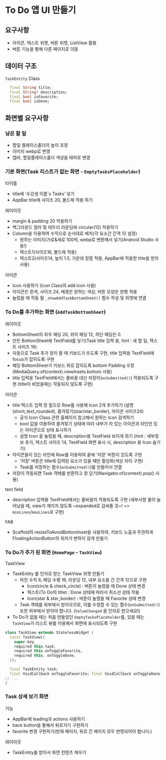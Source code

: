 # To Do 앱 UI 만들기

## 요구사항

- 아이콘, 텍스트 위젯, 버튼 위젯, ListView 활용
- 버튼 기능을 통해 다른 페이지로 이동

## 데이터 구조

`TaskEntity` Class

```dart
  final String title;
  final String? description;
  final bool isFavorite;
  final bool isDone;
```

## 화면별 요구사항

### 남은 할 일

- 할일 플레이스홀더의 높이 조정
- 이미지 webp로 변경
- 앱바, 할일플레이스홀더 색상을 테마로 변경

### 기본 화면(Task 리스트가 없는 화면 - `EmptyTasksPlaceholder`)

타이틀

- title에 ‘수강생 이름`s Tasks’ 넣기
- AppBar title에 사이즈 20, 볼드체 적용 하기

레이아웃

- margin & padding 20 적용하기
- 백그라운드 컬러 및 테두리 라운딩에 circular(12) 적용하기
- Column을 이용하여 수직으로 순서대로 배치(각 요소간 간격 12 설정)
  - 원하는 이미지(가로&세로 100씩, webp로 변환해서 넣기(Android Studio 사용!)
  - 텍스트1(사이즈16, 볼드체 적용)
  - 텍스트2(사이즈14, 높이 1.5, 가운데 정렬 적용, AppBar에 적용한 title을 받아 사용)

아이콘

- Icon 사용하기 (Icon Class의 add icon 사용)
- 아이콘은 흰색, 사이즈 24, 배경은 원하는 색상, 버튼 모양은 원형 적용
- 눌렀을 때 작동 될 `_showAddTaskBottomSheet()` 함수 작성 및 위젯에 연결

### To Do를 추가하는 화면 (`AddTaskBottomSheet`)

레이아웃

- BottomSheet의 좌우 패딩 20, 위의 패딩 12, 하단 패딩은 0.
- 만든 BottomSheet에 TextField를 넣기(Task title 입력 용, hint : 새 할 일, 텍스트 사이즈 16)
- 자동으로 Task 추가 창이 뜰 때 키보드가 뜨도록 구현, title 입력용 TextField에 focus가 잡히도록 구현
- 해당 BottomSheet가 키보드 위로 잡히도록 bottom Padding 수정
  (MediaQuery.of(context).viewInsets.bottom 사용)
- title 입력용 TextField에서는 줄바꿈 대신 저장이(`onSubmitted()`) 적용되도록 구현
  (title이 비었을때는 작동되지 않도록 구현)

아이콘

- title 텍스트 입력 창 밑으로 Row를 사용해 Icon 2개 추가하기
  (설명(short_text_rounded), 즐겨찾기(star/star_border), 아이콘 사이즈24)
  - 공식 Icon Class 관련 홈페이지 참고해서 원하는 Icon 검색하기
  - bool 값을 이용하여 즐겨찾기 상태에 따라 내부가 차 있는 아이콘과 라인만 있는 아이콘으로 상태 표시하기
  - 설명 Icon 을 눌렀을 때, description용 TextField 보이게 하기
    (hint : 세부정보 추가, 텍스트 사이즈 14, TextField 화면 표시 시, description 용 Icon 숨기기)
- 아이콘들이 있는 라인에 Row를 이용하여 끝에 ‘저장’ 버튼이 있도록 구현
  - ‘저장’ 버튼은 title에 입력된 요소가 있을 때만 활성화(색상 차이 구현)
  - Task를 저장하는 함수(`onSubmitted()`)를 만들어서 연결
- 저장이 작동되면 Task 객체를 반환하고 창 닫기(Navigator.of(context).pop() 사용)

text field

- description 입력용 TextField에서는 줄바꿈이 적용되도록 구현
  (세부사항 줄이 늘어났을 때, view가 깨지지 않도록 ~expanded로 감싸줄 것~! => `minLines`/`maxLines`로 구현)

FAB

- Scaffold의 resizeToAvoidBottomInset을 사용하여, 키보드 노출과 무관하게 FloatingActionButton의 위치가 변하지 않게 만들기

### To Do가 추가 된 화면 (`HomePage` - `TaskView`)

TaskView

- TaskEntity 를 인자로 받는 TaskView 위젯 만들기
  - 마진 수직 8, 패딩 수평 16, 라운딩 12, 내부 요소들 간 간격 12으로 구현
    - Icon(circle & check_circle) : 버튼이 눌렸을 때 Done 상태 변경
    - 텍스트(To Do의 title) : Done 상태에 따라서 취소선 상태 적용
    - Icon(star & star_border) : 버튼이 눌렸을 때 Favorite 상태 변경
  - Task 객체를 외부에서 받아오므로, 이를 수정할 수 있는 함수(`onSubmitted()`) 또한 외부에서 받아야 합니다.
    (`ValueChanged` 을 인자로 받으세요!)
- To Do가 없을 때는 처음 만들었던 `EmptyTasksPlaceholder`를,
  있을 때는 `TaskView`가 리스트 뷰를 이용해서 화면에 표시되도록 구현

```dart
class TaskView extends StatelessWidget {
  const TaskView({
    super.key,
    required this.task,
    required this.onToggleFavorite,
    required this. onToggleDone,
  });

  final TaskEntity task;
  final VoidCallback onToggleFavorite; final VoidCallback onToggleDone;
// ...
}
```

### Task 상세 보기 화면

기능

- AppBar에 leading과 actions 사용하기
- back button을 통해서 뒤로가기 구현하기
- favorite 변경 구현하기(현재 페이지, 뒤로 간 페이지 모두 반영되어야 합니다.)

레이아웃

- TaskEntity를 받아서 화면 컨텐츠 채우기
